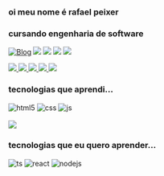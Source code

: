 ### oi meu nome é rafael peixer
### cursando engenharia de software

[![Blog](https://img.shields.io/website?label=rafaelpeixer.com.br&style=for-the-badge&url=https://rafaelpeixer.com.br/)](https://rafaelpeixer.com.br)
<a href="https://www.youtube.com/@rafapeixer" target="_blank"><img src="https://img.shields.io/badge/YouTube-FF0000?style=for-the-badge&logo=youtube&logoColor=white" target="_blank"></a>
<a href="https://instagram.com/rafapeixer" target="_blank"><img src="https://img.shields.io/badge/-Instagram-%23E4405F?style=for-the-badge&logo=instagram&logoColor=white" target="_blank"></a>
<a href="https://www.linkedin.com/in/rafapeixer" target="_blank"><img src="https://img.shields.io/badge/-LinkedIn-%230077B5?style=for-the-badge&logo=linkedin&logoColor=white" target="_blank"></a> 
<a href="https://www.twitter.com/rafapeixer" target="_blank"><img src="https://img.shields.io/badge/-twitter-%230077B5?style=for-the-badge&logo=twitter&logoColor=white" target="_blank"></a> 


<p align="left">
 <a href="https://github.com/rafapeixer">
    <img src="http://github-profile-summary-cards.vercel.app/api/cards/profile-details?username=rafapeixer&theme=transparent" />
  </a>  
  <a href="https://github.com/rafapeixer">
    <img src="http://github-profile-summary-cards.vercel.app/api/cards/repos-per-language?username=rafapeixer&theme=transparent" />
  </a>
    <a href="https://github.com/rafapeixer">
    <img src="http://github-profile-summary-cards.vercel.app/api/cards/most-commit-language?username=rafapeixer&theme=transparent" />
  </a>
  <a href="https://github.com/rafapeixer">
    <img src="http://github-profile-summary-cards.vercel.app/api/cards/stats?username=rafapeixer&theme=transparent" />
  </a>
  <a href="https://github.com/rafapeixer">
    <img src="http://github-profile-summary-cards.vercel.app/api/cards/productive-time?username=rafapeixer&theme=transparent&utcOffset=8" />
  </a>
</p>

### tecnologias que aprendi...

<div style="display: inline_block">
  <img align="center" alt="html5" src="https://img.shields.io/badge/HTML5-E34F26?style=for-the-badge&logo=html5&logoColor=white" />
  <img align="center" alt="css" src="https://img.shields.io/badge/CSS3-1572B6?style=for-the-badge&logo=css3&logoColor=white" />
  <img align="center" alt="js" src="https://img.shields.io/badge/JavaScript-F7DF1E?style=for-the-badge&logo=javascript&logoColor=black" />
 </div><br/>
 <img src="https://github-readme-stats.vercel.app/api/top-langs/?username=rafapeixer&layout=compact&langs_count=8&theme=transparent" />


### tecnologias que eu quero aprender...

<div>
  <img align="center" alt="ts" src="https://img.shields.io/badge/TypeScript-007ACC?style=for-the-badge&logo=typescript&logoColor=white" />
  <img align="center" alt="react" src="https://img.shields.io/badge/React-20232A?style=for-the-badge&logo=react&logoColor=61DAFB" />
  <img align="center" alt="nodejs" src="https://img.shields.io/badge/Node.js-43853D?style=for-the-badge&logo=node.js&logoColor=white" />
</div>

###
